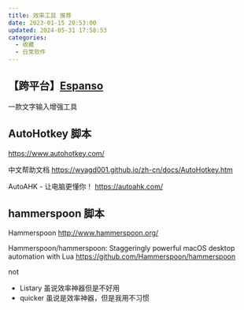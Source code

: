 ```yaml
---
title: 效率工具 推荐
date: 2023-01-15 20:53:00
updated: 2024-05-31 17:58:53
categories:
  - 收藏
  - 日常软件
---
```


## 【跨平台】[Espanso](https://espanso.org/)

一款文字输入增强工具

## AutoHotkey 脚本

<https://www.autohotkey.com/>

中文帮助文档
<https://wyagd001.github.io/zh-cn/docs/AutoHotkey.htm>

AutoAHK - 让电脑更懂你！
<https://autoahk.com/>

<!-- more -->

## hammerspoon 脚本

Hammerspoon
<http://www.hammerspoon.org/>

Hammerspoon/hammerspoon: Staggeringly powerful macOS desktop automation with Lua
<https://github.com/Hammerspoon/hammerspoon>

not

* Listary 虽说效率神器但是不好用
* quicker 虽说是效率神器，但是我用不习惯
